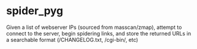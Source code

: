 spider_pyg
==========

Given a list of webserver IPs (sourced from masscan/zmap), attempt to connect to the server, begin spidering links, and store the returned URLs in a searchable format (/CHANGELOG.txt, /cgi-bin/, etc)
